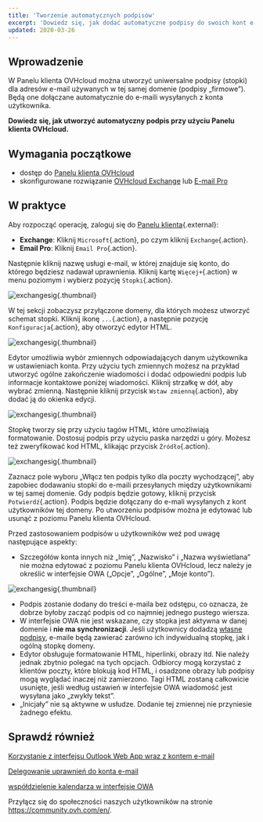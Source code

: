 ```yaml
---
title: 'Tworzenie automatycznych podpisów'
excerpt: 'Dowiedz się, jak dodać automatyczne podpisy do swoich kont e-mail'
updated: 2020-03-26
---
```


## Wprowadzenie

W Panelu klienta OVHcloud można utworzyć uniwersalne podpisy (stopki) dla adresów e-mail używanych w tej samej domenie (podpisy „firmowe”). Będą one dołączane automatycznie do e-maili wysyłanych z konta użytkownika.

**Dowiedz się, jak utworzyć automatyczny podpis przy użyciu Panelu klienta OVHcloud.**

## Wymagania początkowe

- dostęp do [Panelu klienta OVHcloud](https://www.ovh.com/auth/?action=gotomanager&from=https://www.ovh.pl/&ovhSubsidiary=pl)
- skonfigurowane rozwiązanie [OVHcloud Exchange](https://www.ovhcloud.com/pl/emails/hosted-exchange/) lub [E-mail Pro](https://www.ovhcloud.com/pl/emails/email-pro/)

## W praktyce

Aby rozpocząć operację, zaloguj się do [Panelu klienta](https://www.ovh.com/auth/?action=gotomanager&from=https://www.ovh.pl/&ovhSubsidiary=pl){.external}:

- **Exchange**: Kliknij `Microsoft`{.action}, po czym kliknij `Exchange`{.action}.
- **Email Pro**: Kliknij `Email Pro`{.action}.

Następnie kliknij nazwę usługi e-mail, w której znajduje się konto, do którego będziesz nadawał uprawnienia. Kliknij kartę `Więcej+`{.action} w menu poziomym i wybierz pozycję `Stopki`{.action}.

![exchangesig](images/exchange-footer-step1.png){.thumbnail}

W tej sekcji zobaczysz przyłączone domeny, dla których możesz utworzyć schemat stopki. Kliknij ikonę `...`{.action}, a następnie pozycję `Konfiguracja`{.action}, aby otworzyć edytor HTML.

![exchangesig](images/exchange-footer-step2.png){.thumbnail}

Edytor umożliwia wybór zmiennych odpowiadających danym użytkownika w ustawieniach konta. Przy użyciu tych zmiennych możesz na przykład utworzyć ogólne zakończenie wiadomości i dodać odpowiedni podpis lub informacje kontaktowe poniżej wiadomości. Kliknij strzałkę w dół, aby wybrać zmienną. Następnie kliknij przycisk `Wstaw zmienną`{.action}, aby dodać ją do okienka edycji.

![exchangesig](images/exchange-footer-step3aag.gif){.thumbnail}

Stopkę tworzy się przy użyciu tagów HTML, które umożliwiają formatowanie. Dostosuj podpis przy użyciu paska narzędzi u góry. Możesz też zweryfikować kod HTML, klikając przycisk `Źródło`{.action}.
 
![exchangesig](images/exchange-footer-step4.png){.thumbnail}

Zaznacz pole wyboru „Włącz ten podpis tylko dla poczty wychodzącej”, aby zapobiec dodawaniu stopki do e-maili przesyłanych między użytkownikami w tej samej domenie. Gdy podpis będzie gotowy, kliknij przycisk `Potwierdź`{.action}. Podpis będzie dołączany do e-mali wysyłanych z kont użytkowników tej domeny. Po utworzeniu podpisów można je edytować lub usunąć z poziomu Panelu klienta OVHcloud.

Przed zastosowaniem podpisów u użytkowników weź pod uwagę następujące aspekty:

- Szczegółów konta innych niż „Imię”, „Nazwisko” i „Nazwa wyświetlana” nie można edytować z poziomu Panelu klienta OVHcloud, lecz należy je określić w interfejsie OWA („Opcje”, „Ogólne”, „Moje konto”).

![exchangesig](images/exchange-footer-step5.png){.thumbnail}

- Podpis zostanie dodany do treści e-maila bez odstępu, co oznacza, że dobrze byłoby zacząć podpis od co najmniej jednego pustego wiersza.
- W interfejsie OWA nie jest wskazane, czy stopka jest aktywna w danej domenie i **nie ma synchronizacji**. Jeśli użytkownicy dodadzą [własne podpisy](/pages/web_cloud/email_and_collaborative_solutions/using_the_outlook_web_app_webmail/email_owa#dodawanie-podpisu), e-maile będą zawierać zarówno ich indywidualną stopkę, jak i ogólną stopkę domeny.
- Edytor obsługuje formatowanie HTML, hiperlinki, obrazy itd. Nie należy jednak zbytnio polegać na tych opcjach. Odbiorcy mogą korzystać z klientów poczty, które blokują kod HTML, i osadzone obrazy lub podpisy mogą wyglądać inaczej niż zamierzono. Tagi HTML zostaną całkowicie usunięte, jeśli według ustawień w interfejsie OWA wiadomość jest wysyłana jako „zwykły tekst”.
- „Inicjały” nie są aktywne w usłudze. Dodanie tej zmiennej nie przyniesie żadnego efektu.

## Sprawdź również

[Korzystanie z interfejsu Outlook Web App wraz z kontem e-mail](/pages/web_cloud/email_and_collaborative_solutions/using_the_outlook_web_app_webmail/email_owa)

[Delegowanie uprawnień do konta e-mail](/pages/web_cloud/email_and_collaborative_solutions/microsoft_exchange/feature_delegation)

[współdzielenie kalendarza w interfejsie OWA](/pages/web_cloud/email_and_collaborative_solutions/using_the_outlook_web_app_webmail/owa_calendar_sharing)

Przyłącz się do społeczności naszych użytkowników na stronie <https://community.ovh.com/en/>.
